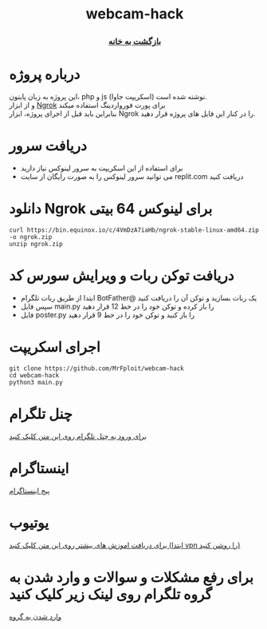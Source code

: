 # <p align="center">webcam-hack
### <p align="center">  [بازگشت به خانه](https://github.com/MrFploit/webcam-hack)

# درباره پروژه

این پروژه به زبان پایتون، php و js (اسکریپت جاوا) نوشته شده است. </br>
و از ابزار [Ngrok](https://ngrok.com/) برای پورت فورواردینگ استفاده میکند </br>
بنابراین باید قبل از اجرای پروژه، ابزار Ngrok را در کنار این فایل های پروژه قرار دهید.








# دریافت سرور 
* برای استفاده از این اسکریپت به سرور لینوکس نیاز دارید
* می توانید سرور لینوکس را به صورت رایگان از سایت replit.com دریافت کنید

# دانلود Ngrok برای لینوکس 64 بیتی
```
curl https://bin.equinox.io/c/4VmDzA7iaHb/ngrok-stable-linux-amd64.zip -o ngrok.zip
unzip ngrok.zip
```
# دریافت توکن ربات و ویرایش سورس کد
* ابتدا از طریق ربات تلگرام BotFather@ یک ربات بسازید و توکن آن را دریافت کنید
* سپس فایل main.py را باز کرده و توکن خود را در خط 12 قرار دهید
* فایل poster.py را باز کنید و توکن خود را در خط 9 قرار دهید


# اجرای اسکریپت
```
git clone https://github.com/MrFploit/webcam-hack
cd webcam-hack
python3 main.py 
```
  
# چنل تلگرام
  <a href="https://t.me/LinuxArmy">برای ورود به چنل تلگرام روی این متن کلیک کنید</a>
# اینستاگرام
<a href="https://instagram.com/LinuxArmy">پیج اینستاگرام</a>
# یوتیوب
<a href="https://youtube.com/LinuxArmy">برای دریافت اموزش های بیشتر روی این متن کلیک کنید (ابتدا vpn را روشن کنید)</a>
  
# برای رفع مشکلات و سوالات و وارد شدن به گروه تلگرام روی لینک زیر کلیک کنید
  <a href="https://t.me/LinuxArmy">وارد شدن به گروه</a>
